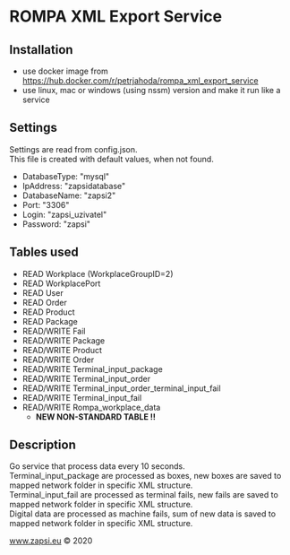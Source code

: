 # ROMPA XML Export Service


## Installation
* use docker image from https://hub.docker.com/r/petrjahoda/rompa_xml_export_service
* use linux, mac or windows (using nssm) version and make it run like a service

## Settings
Settings are read from config.json.<br>
This file is created with default values, when not found.
* DatabaseType: "mysql"
* IpAddress:    "zapsidatabase"
* DatabaseName: "zapsi2"
* Port:         "3306"
* Login:        "zapsi_uzivatel"
* Password:     "zapsi"

## Tables used
* READ Workplace (WorkplaceGroupID=2)
* READ WorkplacePort
* READ User
* READ Order
* READ Product
* READ Package
* READ/WRITE Fail
* READ/WRITE Package
* READ/WRITE Product
* READ/WRITE Order
* READ/WRITE Terminal_input_package
* READ/WRITE Terminal_input_order
* READ/WRITE Terminal_input_order_terminal_input_fail
* READ/WRITE Terminal_input_fail
* READ/WRITE Rompa_workplace_data
    * **NEW NON-STANDARD TABLE !!**

## Description
Go service that process data every 10 seconds.<br>
Terminal_input_package are processed as boxes, new boxes are saved to mapped network folder in specific XML structure.<br>
Terminal_input_fail are processed as terminal fails, new fails are saved to mapped network folder in specific XML structure.<br>
Digital data are processed as machine fails, sum of new data is saved to mapped network folder in specific XML structure.<br>




www.zapsi.eu © 2020
